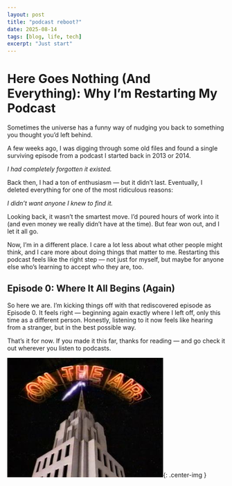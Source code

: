 ```yaml
---
layout: post
title: "podcast reboot?"
date: 2025-08-14
tags: [blog, life, tech]
excerpt: "Just start"
---
```


# Here Goes Nothing (And Everything): Why I’m Restarting My Podcast
Sometimes the universe has a funny way of nudging you back to something you thought you’d left behind.

A few weeks ago, I was digging through some old files and found a single surviving episode from a podcast I started back in 2013 or 2014.

*I had completely forgotten it existed.*

Back then, I had a ton of enthusiasm — but it didn’t last. Eventually, I deleted everything for one of the most ridiculous reasons:

*I didn’t want anyone I knew to find it.*

Looking back, it wasn’t the smartest move. I’d poured hours of work into it (and even money we really didn’t have at the time). But fear won out, and I let it all go.

Now, I’m in a different place. I care a lot less about what other people might think, and I care more about doing things that matter to me. Restarting this podcast feels like the right step — not just for myself, but maybe for anyone else who’s learning to accept who they are, too.

## Episode 0: Where It All Begins (Again)
So here we are. I’m kicking things off with that rediscovered episode as Episode 0. It feels right — beginning again exactly where I left off, only this time as a different person. Honestly, listening to it now feels like hearing from a stranger, but in the best possible way.

That’s it for now. If you made it this far, thanks for reading — and go check it out wherever you listen to podcasts.

![On](/assets/img/On_The_Air.jpg){: .center-img }